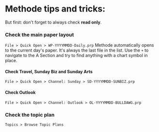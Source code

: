 # Methode tips and tricks:
But first: don't forget to always check **read only**.

### Check the main paper layout
`File > Quick Open > WP-YYYYMMDD-Daily.prp`
Methode automatically opens to the current day's paper. It's always the last file in the list. Use the `+` to navigate to the A Section and try to find anything with a chart symbol in place.

#### Check Travel, Sunday Biz and Sunday Arts
`File > Quick Open > Channel: Sunday > SD-YYYYMMDD-SUNBIZ.prp`

#### Check Outlook
`File > Quick Open > Channel: Outlook > OL-YYYYMMDD-BULLDAWG.prp`  

### Check the topic plan
`Topics > Browse Topic Plans`

